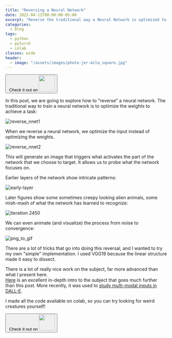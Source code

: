 ```yaml
---
title: "Reversing a Neural Network"
date: 2021-04-11T00:00:00-05:00
excerpt: "Reverse the traditional way a Neural Network is optimized to get insights into what it sees."
categories:
  - blog
tags:
  - python
  - pytorch
  - colab
classes: wide
header:
  - image: "/assets/images/photo-jer-mila_square.jpg"
---
```


<a href='https://colab.research.google.com/drive/1ODzFT8u4PyXFqRdgYkrICfNM2xY6F2El?usp=sharing'>
<button type='button'>&nbsp;Check it out on <span><img src="../../assets/images/colab.jpeg" width="50" height="50" /></span></button>
</a>

In this post, we are going to explore how to "reverse" a neural network. 
The traditional way to train a neural network is to optimize the weights to achieve a task:

![reverse_nnet1](https://user-images.githubusercontent.com/18450628/114316243-bbd36300-9ad0-11eb-9251-d1637221e4c0.png)

When we reverse a neural network, we optimize the input instead of optimizing the weights. 

![reverse_nnet2](https://user-images.githubusercontent.com/18450628/114316534-fc7fac00-9ad1-11eb-96fc-984382fd3897.png)

This will generate an image that triggers what activates the part of the network that we choose to target. 
It allows us to probe what the network focuses on. 

Earlier layers of the network show intricate patterns:

![early-layer](https://user-images.githubusercontent.com/18450628/114316654-6b5d0500-9ad2-11eb-915d-cfbc24eebc28.png)

Later figures show some sometimes creepy looking alien animals, some mish-mash of what the network has learned to recognize:


![iteration 2450](https://user-images.githubusercontent.com/18450628/114315727-3949a400-9ace-11eb-8108-0e6b23211bf8.png)

We can even animate (and visualize) the process from noise to convergence:

![png_to_gif](https://user-images.githubusercontent.com/18450628/114315818-a3fadf80-9ace-11eb-92c8-d974022ffaf1.gif)


There are a lot of tricks that go into doing this reversal, and I wanted to try my own "simple" implementation.
I used VGG19 because the linear structure made it easy to dissect.

There is a lot of really nice work on the subject, far more advanced than what I present here.  
[Here](https://distill.pub/2017/feature-visualization/) is an excellent in-depth intro to the subject that goes much further than this post.
More recently, it was used to [study multi-modal inputs in DALL-E](https://openai.com/blog/multimodal-neurons/).

I made all the code available on colab, so you can try looking for weird creatures yourself!

<a href='https://colab.research.google.com/drive/1ODzFT8u4PyXFqRdgYkrICfNM2xY6F2El?usp=sharing'>
<button type='button'>&nbsp;Check it out on <span><img src="../../assets/images/colab.jpeg" width="50" height="50" /></span></button>
</a>
